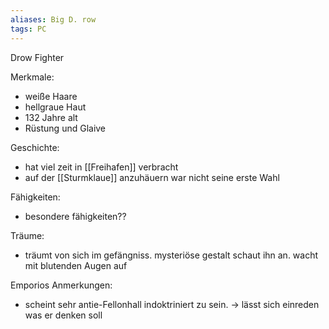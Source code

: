 ```yaml
---
aliases: Big D. row
tags: PC
---
```


Drow
Fighter

Merkmale:
- weiße Haare
- hellgraue Haut
- 132 Jahre alt
- Rüstung und Glaive

Geschichte:
- hat viel zeit in [[Freihafen]] verbracht
- auf der [[Sturmklaue]] anzuhäuern war nicht seine erste Wahl


Fähigkeiten:
- besondere fähigkeiten??

Träume:
- träumt von sich im gefängniss. mysteriöse gestalt schaut ihn an. wacht mit blutenden Augen auf

Emporios Anmerkungen:
- scheint sehr antie-Fellonhall indoktriniert zu sein. -> lässt sich einreden was er denken soll
